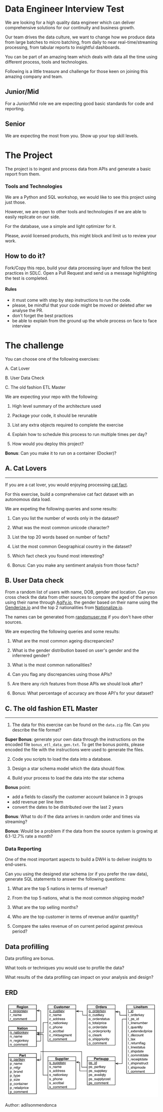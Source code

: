 
# Data Engineer Interview Test

We are looking for a high quality data engineer which can deliver comprehensive solutions for our continuity and business growth. 

Our team drives the data culture, we want to change how we produce data from large batches to micro batching, from daily to near real-time/streaming processing, from tabular reports to insightful dashboards.    

You can be part of an amazing team which deals with data all the time using different process, tools and technologies.

Following is a little treasure and challenge for those keen on joining this amazing company and team.

## Junior/Mid 
For a Junior/Mid role we are expecting good basic standards for code and reporting.

## Senior
We are expecting the most from you. Show up your top skill levels.

# The Project
The project is to ingest and process data from APIs and generate a basic report from them.

### Tools and Technologies
We are a Python and SQL workshop, we would like to see this project using just those.  

However, we are open to other tools and technologies if we are able to easily replicate on our side. 

For the database, use a simple and light optimizer for it.

Please, avoid licensed products, this might block and limit us to review your work. 

How to do it?
-----------------------
Fork/Copy this repo, build your data processing layer and follow the best practices in SDLC. Open a Pull Request and send us a message highlighting the test is completed.

#### Rules
* it must come with step by step instructions to run the code.
* please, be mindful that your code might be moved or deleted after we analyse the PR. 
* don't forget the best practices
* be able to explain from the ground up the whole process on face to face interview

# The challenge
You can choose one of the following exercises:

A. Cat Lover

B. User Data Check

C. The old fashion ETL Master

We are expecting your repo with the following:

1. High level summary of the architecture used

2. Package your code, it should be rerunable

3. List any extra objects required to complete the exercise

4. Explain how to schedule this process to run multiple times per day?

5. How would you deploy this project?

**Bonus**: Can you make it to run on a container (Docker)? 


## A. Cat Lovers
------
If you are a cat lover, you would enjoying processing [cat fact](https://catfact.ninja/fact).

For this exercise, build a comprehensive cat fact dataset with an autonomous data load.

We are expeting the following queries and some results:

1. Can you list the number of words only in the dataset?

2. What was the most common unicode character?

3. List the top 20 words based on number of facts?

4. List the most common Geographical country in the dataset?

5. Which fact check you found most interesting?

6. Bonus: Can you make any sentiment analysis from those facts?


## B. User Data check

From a random list of users with name, DOB, gender and location. Can you cross check the data from other sources to compare the aged of the person using their name through [Agify.io](https://api.agify.io?name=steve), the gender based on their name using the [Genderize.io](https://api.genderize.io?name=steve) and the top 2 nationalities from [Nationalize.io](https://api.nationalize.io?name=steve).

The names can be generated from [randomuser.me](https://randomuser.me/api/) if you don't have other sources.

We are expecting the following queries and some results:

1. What are the most common ageing discrepancies?

2. What is the gender distribution based on user's gender and the inferrered gender?

3. What is the most common nationalities?

4. Can you flag any discrepancies using those APIs? 

5. Are there any rich features from those APIs we should look after?

6. Bonus: What percentage of accuracy are those API's for your dataset?


## C. The old fashion ETL Master 
--------- 

1. The data for this exercise can be found on the `data.zip` file. Can you describe the file format?

**Super Bonus**: generate your own data through the instructions on the encoded file `bonus_etl_data_gen.txt`.
To get the bonus points, please encoded the file with the instructions were used to generate the files.

2. Code you scripts to load the data into a database.

3. Design a star schema model which the data should flow.

4. Build your process to load the data into the star schema 

**Bonus** point: 
- add a fields to classify the customer account balance in 3 groups 
- add revenue per line item 
- convert the dates to be distributed over the last 2 years

**Bonus**: What to do if the data arrives in random order and times via streaming?

**Bonus**: Would be a problem if the data from the source system is growing at 6.1-12.7% rate a month?


### Data Reporting
One of the most important aspects to build a DWH is to deliver insights to end-users. 

Can you using the designed star schema (or if you prefer the raw data), generate SQL statements to answer the following questions:

1. What are the top 5 nations in terms of revenue?

2. From the top 5 nations, what is the most common shipping mode?

3. What are the top selling months?

4. Who are the top customer in terms of revenue and/or quantity?

5. Compare the sales revenue of on current period against previous period?


Data profilling
----   
Data profiling are bonus.

What tools or techniques you would use to profile the data?
 
What results of the data profiling can impact on your analysis and design?   


ERD
--
![alt text](erd.png "ERD")

Author: adilsonmendonca


